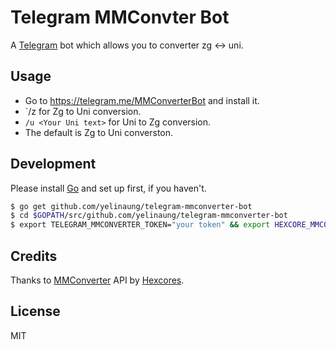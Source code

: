 # Telegram MMConvter Bot

A [Telegram](https://telegram.org) bot which allows you to converter zg <-> uni.

## Usage 

- Go to https://telegram.me/MMConverterBot and install it.
- `/z <Your Zg text> for Zg to Uni conversion.
- `/u <Your Uni text>` for Uni to Zg conversion.
- The default is Zg to Uni converston.

## Development 

Please install [Go](http://www.golang.org) and set up first, if you haven't.

```bash
$ go get github.com/yelinaung/telegram-mmconverter-bot
$ cd $GOPATH/src/github.com/yelinaung/telegram-mmconverter-bot
$ export TELEGRAM_MMCONVERTER_TOKEN="your token" && export HEXCORE_MMCONVERTER_TOKEN="token" && go run app.go
```

## Credits

Thanks to [MMConverter](http://mmconverter.hexcores.com) API by [Hexcores](http://hexcores.com).

## License
MIT

